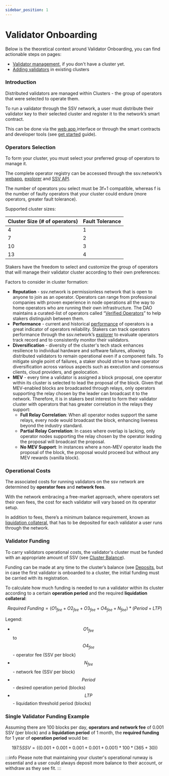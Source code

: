 ```yaml
---
sidebar_position: 1
---
```


# Validator Onboarding

Below is the theoretical context around Validator Onboarding, you can find actionable steps on pages:
- [Validator management](../validator-management/README.md), if you don't have a cluster yet.
- [Adding validators](../cluster-management/) in existing clusters

### Introduction 

Distributed validators are managed within Clusters - the group of operators that were selected to operate them.

To run a validator through the SSV network, a user must distribute their validator key to their selected cluster and register it to the network’s smart contract.

This can be done via the [web app ](https://app.ssv.network/)interface or through the smart contracts and developer tools (see [get started](/developers/) guide).

### Operators Selection <a href="#_jm9n7m464k0" id="_jm9n7m464k0"></a>

To form your cluster, you must select your preferred group of operators to manage it.

The complete operator registry can be accessed through the ssv.network’s [webapp](http://app.ssv.network), [explorer](http://explorer.ssv.network) and [SSV API](https://api.ssv.network/documentation/).

The number of operators you select must be 3f+1 compatible, whereas f is the number of faulty operators that your cluster could endure (more operators, greater fault tolerance).

Supported cluster sizes:

| **Cluster Size (# of operators)** | **Fault Tolerance** |
| --------------------------------- | ------------------- |
| 4                                 | 1                   |
| 7                                 | 2                   |
| 10                                | 3                   |
| 13                                | 4                   |

Stakers have the freedom to select and customize the group of operators that will manage their validator cluster according to their own preferences:

Factors to consider in cluster formation:

* **Reputation** - ssv.network is permissionless network that is open to anyone to join as an operator. Operators can range from professional companies with proven experience in node operations all the way to home operators who are running their own infrastructure. The DAO maintains a curated-list of operators called “[Verified Operators](/operators/operator-onboarding/verified-operators)” to help stakers distinguish between them.
* **Performance** -  current and historical [performance](../../learn/performance/) of operators is a great indicator of operators reliability. Stakers can track operators performance through the ssv.network’s [explorer](http://explorer.ssv.network) to evaluate operators track record and to consistently monitor their validators.
* **Diversification** - diversity of the cluster's tech stack enhances resilience to individual hardware and software failures, allowing distributed validators to remain operational even if a component fails. To mitigate single point of failures, a staker should strive to have operator diversification across various aspects such as execution and consensus clients, cloud providers, and geolocation.
* **MEV** - every time a validator is assigned a block proposal, one operator within its cluster is selected to lead the proposal of the block. Given that MEV-enabled blocks are broadcasted through relays, only operators supporting the relay chosen by the leader can broadcast it to the network. Therefore, it is in stakers best interest to form their validator cluster with operators that has greater correlation in the relays they support:
  * **Full Relay Correlation**: When all operator nodes support the same relays, every node would broadcast the block, enhancing liveness beyond the industry standard.
  * **Partial Relay Correlation**: In cases where overlap is lacking, only operator nodes supporting the relay chosen by the operator leading the proposal will broadcast the proposal.
  * **No MEV Support**: In instances where a non-MEV operator leads the proposal of the block, the proposal would proceed but without any MEV rewards (vanilla block).

### Operational Costs <a href="#_jm9n7m464k0" id="_jm9n7m464k0"></a>

The associated costs for running validators on the ssv network are determined by **operator fees** and **network fees**.

With the network embracing a free-market approach, where operators set their own fees, the cost for each validator will vary based on its operator setup.

In addition to fees, there’s a minimum balance requirement, known as [liquidation collateral](../clusters/cluster-balance), that has to be deposited for each validator a user runs through the network.

### Validator Funding <a href="#_kumpogh364aq" id="_kumpogh364aq"></a>

To carry validators operational costs, the validator's cluster must be funded with an appropriate amount of SSV (see [Cluster Balance](../clusters/cluster-balance.md)).

Funding can be made at any time to the cluster’s balance (see [Deposits](../clusters/cluster-balance), but in case the first validator is onboarded to a cluster, the initial funding must be carried with its registration.

To calculate how much funding is needed to run a validator within its cluster according to a certain **operation period** and the required **liquidation collateral**:

$$
Required\;Funding = (O1_{fee} + O2_{fee} + O3_{fee} + O4_{fee} + N_{fee}) * (Period + LTP)
$$

Legend:
* $$O1_{fee}$$ to $$O4_{fee}$$ - operator fee (SSV per block)
* $$N_{fee}$$ - network fee (SSV per block)
* $$Period$$ - desired operation period (blocks)
* $$LTP$$ - liquidation threshold period (blocks)

### Single Validator Funding Example

Assuming there are 100 blocks per day, **operators and network fee** of 0.001 SSV (per block) and a **liquidation period** of 1 month, the **required funding** for 1 year of **operation period** would be:

$$
197.5 SSV = ((0.001 + 0.001 + 0.001 + 0.001 + 0.001) * 100 * (365+30))
$$

:::info
Please note that maintaining your cluster's operational runway is essential and a user could always deposit more balance to their account, or withdraw as they see fit.
:::
